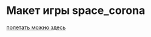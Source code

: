 <h1>Макет игры space_corona</h1> 
  <a href="https://roschek.github.io/space_corona.io/">полетать можно здесь</a>
